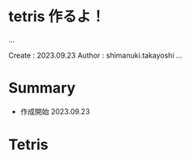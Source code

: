 tetris 作るよ！
===
...

Create : 2023.09.23
Author : shimanuki.takayoshi
...

# Summary
- 作成開始 2023.09.23
# Tetris
